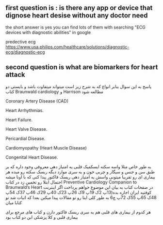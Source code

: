 ## first question is : is there any app or device that dignose heart desise without any doctor need
the short answer is yes you can find lots of them with searching "ECG devices with diagnostic abilities" in google

predective ecg
https://www.usa.philips.com/healthcare/solutions/diagnostic-ecg/diagnostic-ecg

## second question is what are biomarkers for heart attack

پاسخ به این سوال بنابر انواع که به شرح زیر است میتواند میتفاوت باشد و بایستی دو کتاب Braunwald cardiology و Harrison مطالعه شود

Coronary Artery Disease (CAD)

Heart Arrhythmias.

Heart Failure.

Heart Valve Disease.

Pericardial Disease.

Cardiomyopathy (Heart Muscle Disease)

Congenital Heart Disease.



به طور خاص مثلا واسه سکته ایسکمیک قلبی یه امتیاز دهی معروفی وجود داره که بر طبق سن و جنس و سیگار و چربی خون و یه سری موارد دیگه ریسک سکته رو میده
هر بیماری ای رو تقریبا میتونی واسش یه امتیاز دهی ریسک فاکتور پیدا کنی که با اونا میشه احتمال ابتلا رو تخمین زد
در کتاب Preventive Cardiology Companion to Braunwald’s Heart در صفحات کتاب به بیان این موضوع خواهم پرداخت اگر اینترنت کوفتیه ایران اجازه بده(13پ 2ک 19پ 9ک 26پ 23ک 40پ 29ک 46پ 37ک 54پ 48ک 65پ 55ک 72پ چ6
به طور کلی اینا رو تو مقالات پیدا میکنن بعدا که اثبات شد تو کتابا میان 

هر کدوم از بیماری های قلبی هم یه سری ریسک فاکتور دارن و کتاب های مرجع برای بیماری قلبی و کلا پزشکی ابن دو کتاب بود

